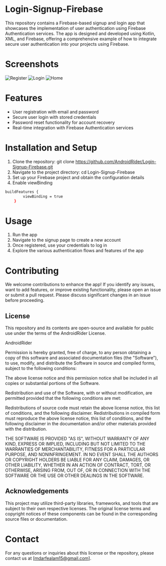 # Login-Signup-Firebase
This repository contains a Firebase-based signup and login app that showcases the implementation of user authentication using Firebase Authentication services. 
The app is designed and developed using Kotlin, XML, and Firebase, 
offering a comprehensive example of how to integrate secure user authentication into your projects using Firebase.

# Screenshots
![Register](https://github.com/AndroidRider/Login-Signup-Firebase/assets/140700822/27357a41-dfee-444d-915d-d65882a114ac)
![Login](https://github.com/AndroidRider/Login-Signup-Firebase/assets/140700822/5c4d04e1-489f-48aa-8003-16c0794102ae)
![Home](https://github.com/AndroidRider/Login-Signup-Firebase/assets/140700822/490c5d92-8b6a-446a-bedf-f463f297dc35)

# Features
* User registration with email and password
* Secure user login with stored credentials
* Password reset functionality for account recovery
* Real-time integration with Firebase Authentication services

# Installation and Setup
1. Clone the repository: git clone https://github.com/AndroidRider/Login-Signup-Firebase.git
2. Navigate to the project directory: cd Login-Signup-Firebase
3. Set up your Firebase project and obtain the configuration details
4. Enable viewBinding

```sh
buildFeatures {
        viewBinding = true
    }
```

# Usage
1. Run the app
2. Navigate to the signup page to create a new account
3. Once registered, use your credentials to log in
4. Explore the various authentication flows and features of the app

# Contributing
We welcome contributions to enhance the app! If you identify any issues, want to add features, or improve existing functionality, 
please open an issue or submit a pull request. Please discuss significant changes in an issue before proceeding.


## License

This repository and its contents are open-source and available for public use under the terms of the AndroidRider License.

AndroidRider

Permission is hereby granted, free of charge, to any person obtaining a copy of this software and associated documentation files (the "Software"), to use, modify, and distribute the Software in source and compiled forms, subject to the following conditions:

The above license notice and this permission notice shall be included in all copies or substantial portions of the Software.

Redistribution and use of the Software, with or without modification, are permitted provided that the following conditions are met:

Redistributions of source code must retain the above license notice, this list of conditions, and the following disclaimer.
Redistributions in compiled form must reproduce the above license notice, this list of conditions, and the following disclaimer in the documentation and/or other materials provided with the distribution.

THE SOFTWARE IS PROVIDED "AS IS", WITHOUT WARRANTY OF ANY KIND, EXPRESS OR IMPLIED, INCLUDING BUT NOT LIMITED TO THE WARRANTIES OF MERCHANTABILITY, FITNESS FOR A PARTICULAR PURPOSE, AND NONINFRINGEMENT. IN NO EVENT SHALL THE AUTHORS OR COPYRIGHT HOLDERS BE LIABLE FOR ANY CLAIM, DAMAGES, OR OTHER LIABILITY, WHETHER IN AN ACTION OF CONTRACT, TORT, OR OTHERWISE, ARISING FROM, OUT OF, OR IN CONNECTION WITH THE SOFTWARE OR THE USE OR OTHER DEALINGS IN THE SOFTWARE.

## Acknowledgements
This project may utilize third-party libraries, frameworks, and tools that are subject to their own respective licenses. The original license terms and copyright notices of these components can be found in the corresponding source files or documentation.

# Contact
For any questions or inquiries about this license or the repository, please contact us at [mdarfealam15@gmail.com].
